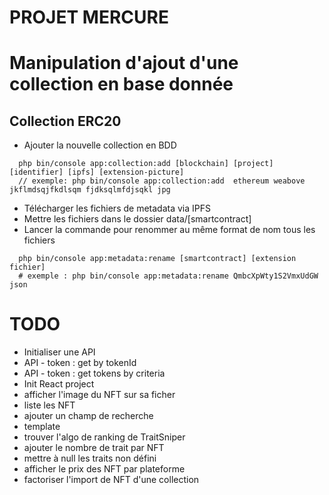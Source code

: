 PROJET MERCURE
==============

# Manipulation d'ajout d'une collection en base donnée

## Collection ERC20
- Ajouter la nouvelle collection en BDD
```
  php bin/console app:collection:add [blockchain] [project] [identifier] [ipfs] [extension-picture]
  // exemple: php bin/console app:collection:add  ethereum weabove jkflmdsqjfkdlsqm fjdksqlmfdjsqkl jpg
```
 
- Télécharger les fichiers de metadata via IPFS
- Mettre les fichiers dans le dossier data/[smartcontract]
- Lancer la commande pour renommer au même format de nom tous les fichiers
```
  php bin/console app:metadata:rename [smartcontract] [extension fichier]
  # exemple : php bin/console app:metadata:rename QmbcXpWty1S2VmxUdGW json
```


# TODO
- Initialiser une API
- API - token : get  by tokenId
- API - token : get tokens by criteria
- Init React project
- afficher l'image du NFT sur sa ficher
- liste les NFT
- ajouter un champ de recherche
- template
- trouver l'algo de ranking de TraitSniper
- ajouter le nombre de trait par NFT
- mettre à null les traits non défini
- afficher le prix des NFT par plateforme
- factoriser l'import de NFT d'une collection

